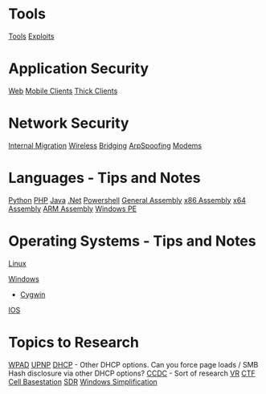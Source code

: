 <!-- TITLE: Tilver's Musings -->
<!-- SUBTITLE: A Way for Tilver to Organize his thoughts -->

# Tools
[Tools](/tools)
[Exploits](/exploits)
# Application Security
[Web](/webapps)
[Mobile Clients](/mobile)
[Thick Clients](/thick-clients)

# Network Security
[Internal Migration](/internalmigration)
[Wireless](/wireless)
[Bridging](/bridging)
[ArpSpoofing](/arpspoofing)
[Modems](/modems)

# Languages - Tips and Notes
[Python](/python)
[PHP](/php)
[Java](/java)
[.Net](/dotnet)
[Powershell](/powershell)
[General Assembly](/asm)
[x86 Assembly](/x86-asm)
[x64 Assembly](/x64-asm)
[ARM Assembly](/arm-asm)
[Windows PE](/windows-pe)

# Operating Systems - Tips and Notes
[Linux](/linux)

[Windows](/windows)
* [Cygwin](/cygwin)

[IOS](/ios)

# Topics to Research
[WPAD](/wpad)
[UPNP](/upnp)
[DHCP](/dhcp) - Other DHCP options.  Can you force page loads / SMB Hash disclosure via other DHCP options?
[CCDC](/ccdc) - Sort of research
[VR](/vr)
[CTF](/ctf)
[Cell Basestation](/bts_work)
[SDR](/sdr)
[Windows Simplification](/windowssimplify)
